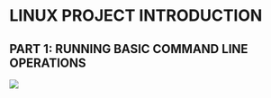 #    LINUX PROJECT INTRODUCTION

## PART 1: RUNNING BASIC COMMAND LINE OPERATIONS

![](http://github.com/DEVOPS-1/Devops/cd.png)

